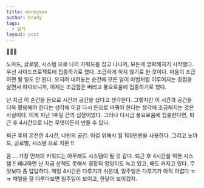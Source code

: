 ```yaml
---
title: moneyman
author: Brady
tags:
  - 일기
layout: post
---
```


📝📝📝

노마드, 글로벌, 시스템 으로 나의 키워드를 잡고 나니까, 모든게 명확해지기 시작했다. 우선 사이드프로젝트에 집중하기로 했다. 조급하게 하지 않기로 한 것이다. 마음이 조급하면 될 일도 안 된다. 오히려 내려놓는 순간에 모든 일이 마법처럼 이루어지는 경험을 살면서 하다보니까, 이제는 조급함은 버리고 풍요로움에 집중하기로 했다.

난 지금 이 순간을 돈으로 시간과 공간을 샀다고 생각한다. 그렇지만 이 시간과 공간을 더욱 활용해야 한다는 생각에 이걸 다시 돈으로 바꿔야 한다는 생각에 조급해지는 것은 사실이다. 이게 지난 1주일 간의 심정이었다. 그러나 다시금 풍요로움에 집중한다면, 퇴근 후 4시간으로 나는 무엇이든지 만들 수 있다.

퇴근 후의 온전한 4시간, 나만의 공간. 이걸 위해서 월 100만원을 사용한다. 그리고 노마드, 글로벌, 시스템 으로 치환 !!

음 ... 가장 먼저의 키워드는 아무래도 시스템이 될 것 같다. 퇴근 후 4시간을 위한 시스템 !! 왜냐하면 난 지금 산책도 못해서 굉장히 엉덩이도 녹고 있고, 배도 커지고 있다. 무엇보다 좀 답답하다. 매일 4시간은 다루기가 쉬운데, 일주일은 다루기가 아직 어렵다 ㅠㅠ 매일을 잘 다루다보면 일주일이 보이고, 한달이 보이겠지.

